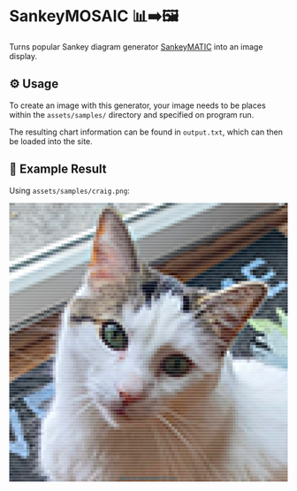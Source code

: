 # SankeyMOSAIC 📊➡️🖼️

Turns popular Sankey diagram generator [SankeyMATIC](https://sankeymatic.com/build) into an image display.

## ⚙️ Usage

To create an image with this generator, your image needs to be places within the `assets/samples/` directory and specified on program run.

The resulting chart information can be found in `output.txt`, which can then be loaded into the site.

## 🎂 Example Result

Using `assets/samples/craig.png`:

![Craig realized as a Sankey diagram](/assets/final_craig.png "Craig Sankey")
